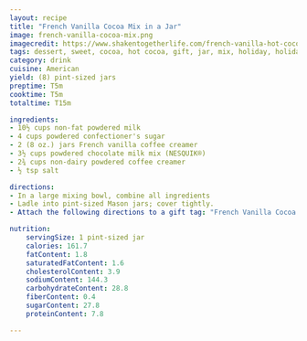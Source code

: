 ```yaml
---
layout: recipe
title: "French Vanilla Cocoa Mix in a Jar"
image: french-vanilla-cocoa-mix.png
imagecredit: https://www.shakentogetherlife.com/french-vanilla-hot-cocoa-mix-mason-jar-gift/
tags: dessert, sweet, cocoa, hot cocoa, gift, jar, mix, holiday, holidays, christmas
category: drink
cuisine: American
yield: (8) pint-sized jars
preptime: T5m
cooktime: T5m
totaltime: T15m

ingredients:
- 10½ cups non-fat powdered milk
- 4 cups powdered confectioner's sugar
- 2 (8 oz.) jars French vanilla coffee creamer
- 3½ cups powdered chocolate milk mix (NESQUIK®)
- 2¾ cups non-dairy powdered coffee creamer
- ½ tsp salt

directions:
- In a large mixing bowl, combine all ingredients
- Ladle into pint-sized Mason jars; cover tightly.
- Attach the following directions to a gift tag: "French Vanilla Cocoa: Stir 3 heaping tablespoons of cocoa mix into hot water or milk."

nutrition:
    servingSize: 1 pint-sized jar
    calories: 161.7
    fatContent: 1.8
    saturatedFatContent: 1.6
    cholesterolContent: 3.9
    sodiumContent: 144.3
    carbohydrateContent: 28.8
    fiberContent: 0.4
    sugarContent: 27.8
    proteinContent: 7.8

---
```

